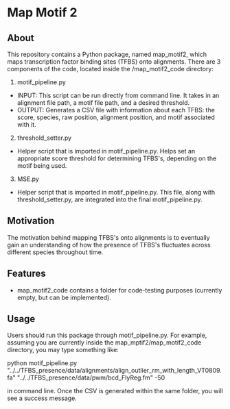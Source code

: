 # Map Motif 2

## About
This repository contains a Python package, named map_motif2, which maps transcription factor binding sites (TFBS) onto alignments. There are 3 components of the code, located inside the /map_motif2_code directory:

1. motif_pipeline.py
* INPUT: This script can be run directly from command line. It takes in an alignment file path, a motif file path, and a desired threshold.
* OUTPUT: Generates a CSV file with information about each TFBS: the score, species, raw position, alignment position, and motif associated with it.

2. threshold_setter.py
* Helper script that is imported in motif_pipeline.py. Helps set an appropriate score threshold for determining TFBS's, depending on the motif being used.

3. MSE.py
* Helper script that is imported in motif_pipeline.py. This file, along with threshold_setter.py, are integrated into the final motif_pipeline.py.

## Motivation
The motivation behind mapping TFBS's onto alignments is to eventually gain an understanding of how the presence of TFBS's fluctuates across different species throughout time.

## Features
* map_motif2_code contains a folder for code-testing purposes (currently empty, but can be implemented).

## Usage
Users should run this package through motif_pipeline.py. For example, assuming you are currently inside the map_mptif2/map_motif2_code directory, you may type something like:

python motif_pipeline.py "../../TFBS_presence/data/alignments/align_outlier_rm_with_length_VT0809.fa" "../../TFBS_presence/data/pwm/bcd_FlyReg.fm" -50

in command line. Once the CSV is generated within the same folder, you will see a success message.



